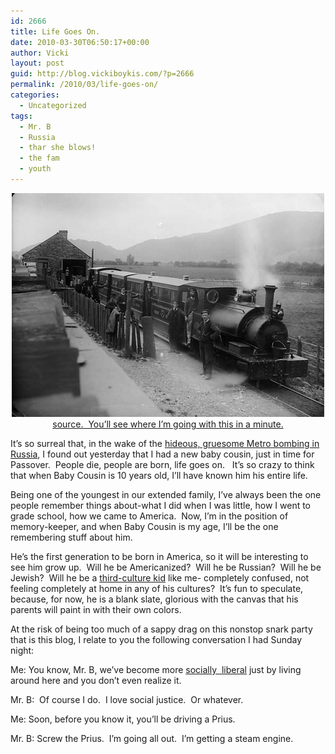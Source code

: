 ```yaml
---
id: 2666
title: Life Goes On.
date: 2010-03-30T06:50:17+00:00
author: Vicki
layout: post
guid: http://blog.vickiboykis.com/?p=2666
permalink: /2010/03/life-goes-on/
categories:
  - Uncategorized
tags:
  - Mr. B
  - Russia
  - thar she blows!
  - the fam
  - youth
---
```

<p style="text-align: center;">
  <a href="https://raw.githubusercontent.com/veekaybee/wlb/gh-pages/assets/images/2010/03/3722959455_82e30f7c0f.jpg"><img class="aligncenter size-full wp-image-2681" title="3722959455_82e30f7c0f" src="https://raw.githubusercontent.com/veekaybee/wlb/gh-pages/assets/images/2010/03/3722959455_82e30f7c0f.jpg" alt="" width="500" height="358" /></a><a href="http://www.flickr.com/photos/llgc/3722959455/">source.  You&#8217;ll see where I&#8217;m going with this in a minute.</a>
</p>

It&#8217;s so surreal that, in the wake of the [hideous, gruesome Metro bombing in Russia](http://www1.voanews.com/english/news/europe/Russia-Mourns-Moscow-Terror-Victims--89495837.html), I found out yesterday that I had a new baby cousin, just in time for Passover.  People die, people are born, life goes on.   It&#8217;s so crazy to think that when Baby Cousin is 10 years old, I&#8217;ll have known him his entire life.

Being one of the youngest in our extended family, I&#8217;ve always been the one people remember things about-what I did when I was little, how I went to grade school, how we came to America.  Now, I&#8217;m in the position of memory-keeper, and when Baby Cousin is my age, I&#8217;ll be the one remembering stuff about him.

He&#8217;s the first generation to be born in America, so it will be interesting to see him grow up.  Will he be Americanized?  Will he be Russian?  Will he be Jewish?  Will he be a [third-culture kid](http://en.wikipedia.org/wiki/Third_culture_kid) like me- completely confused, not feeling completely at home in any of his cultures?  It&#8217;s fun to speculate, because, for now, he is a blank slate, glorious with the canvas that his parents will paint in with their own colors.

At the risk of being too much of a sappy drag on this nonstop snark party that is this blog, I relate to you the following conversation I had Sunday night:

Me: You know, Mr. B, we&#8217;ve become more [socially  liberal](http://stuffwhitepeoplelike.com/) just by living around here and you don&#8217;t even realize it.
  
Mr. B:  Of course I do.  I love social justice.  Or whatever.
  
Me: Soon, before you know it, you&#8217;ll be driving a Prius.
  
Mr. B: Screw the Prius.  I&#8217;m going all out.  I&#8217;m getting a steam engine.